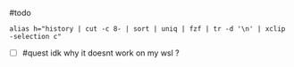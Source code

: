 #todo
```
alias h="history | cut -c 8- | sort | uniq | fzf | tr -d '\n' | xclip -selection c"
```
- [ ] #quest idk why it doesnt work on my wsl ?